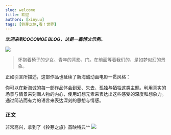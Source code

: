 ```yaml
---
slug: welcome
title: 欢迎
authors: [xinyuu]
tags: [铃芽之旅,看！世界]
---
```


***欢迎来到COCOMOE BLOG，这是一篇博文示例。***

![](https://static.xinyuu.info/static/lyzl-2.jpg)

> 怀抱着椅子的少女、青年的背影、门。在前面等着我们的，是如梦似幻的景象。

正如引言所描述，这部作品也延续了新海诚动画电影一贯风格：

 你可以在新海诚的每一部作品体会到爱、失去、孤独与牺牲这类主题。利用真实的场景与情景来刻画人物的内心，使用幻想元素来表达出这些感受的深度和想象力。通过简洁而有力的语言来表达深刻的思想与情感。

### 正文

非常高兴，拿到了《铃芽之旅》首映特典^^
![](https://static.xinyuu.info/static/lyzl-3.jpg)
